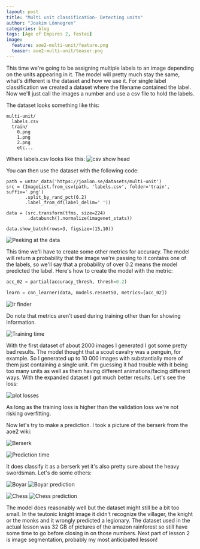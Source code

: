 ```yaml
---
layout: post
title: "Multi unit classification- Detecting units"
author: "Joakim Lönnegren"
categories: blog
tags: [Age of Empires 2, fastai]
image:
  feature: aoe2-multi-unit/feature.png
  teaser: aoe2-multi-unit/teaser.png
---
```

This time we're going to be assigning multiple labels to an image depending on the units appearing in it. The model will pretty much stay the same, what's different is the dataset and how we use it. For single label classification we created a dataset where the filename contained the label. Now we'll just call the images a number and use a csv file to hold the labels.

The dataset looks something like this:

```
multi-unit/
  labels.csv
  train/
    0.png
    1.png
    2.png
    etc...
```

Where labels.csv looks like this:
![csv show head](/images/aoe2-multi-unit/show-csv-head.png)


You can then use the dataset with the following code:

```
path = untar_data('https://joalon.se/datasets/multi-unit')
src = (ImageList.from_csv(path, 'labels.csv', folder='train', suffix='.png')
       .split_by_rand_pct(0.2)
       .label_from_df(label_delim=' '))

data = (src.transform(tfms, size=224)
        .databunch().normalize(imagenet_stats))

data.show_batch(rows=3, figsize=(15,10))
```
![Peeking at the data](/images/aoe2-multi-unit/data-show-batch.png)

This time we'll have to create some other metrics for accuracy. The model will return a probability that the image we're passing to it contains one of the labels, so we'll say that a probability of over 0.2 means the model predicted the label. Here's how to create the model with the metric:

```python
acc_02 = partial(accuracy_thresh, thresh=0.2)

learn = cnn_learner(data, models.resnet50, metrics=[acc_02])
```

![lr finder](/images/aoe2-multi-unit/learning-rate-finder.png)

Do note that metrics aren't used during training other than for showing information.

![Training time](/images/aoe2-multi-unit/fit-one-cycle.png)

With the first dataset of about 2000 images I generated I got some pretty bad results. The model thought that a scout cavalry was a penguin, for example. So I generated up to 10 000 images with substantially more of them just containing a single unit. I'm guessing it had trouble with it being too many units as well as them having different animations/facing different ways. With the expanded dataset I got much better results. Let's see the loss:

![plot losses](/images/aoe2-multi-unit/plot-losses.png)

As long as the training loss is higher than the validation loss we're not risking overfitting.

Now let's try to make a prediction. I took a picture of the berserk from the aoe2 wiki:

![Berserk](/images/aoe2-multi-unit/Berserk.png)

![Prediction time](/images/aoe2-multi-unit/berserk-predictions.png)

It does classify it as a berserk yet it's also pretty sure about the heavy swordsman. Let's do some others:

![Boyar](/images/aoe2-multi-unit/boyar.jpg)
![Boyar prediction](/images/aoe2-multi-unit/boyar-prediction.png)

![Chess](/images/aoe2-multi-unit/aoe2-chess.png)
![Chess prediction](/images/aoe2-multi-unit/aoe2-chess-predictions.png)

The model does reasonably well but the dataset might still be a bit too small. In the teutonic knight image it didn't recognize the villager, the knight or the monks and it wrongly predicted a legionary. The dataset used in the actual lesson was 32 GB of pictures of the amazon rainforest so still have some time to go before closing in on those numbers. Next part of lesson 2 is image segmentation, probably my most anticipated lesson!